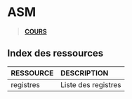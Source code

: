 # ASM

> [**COURS**](https://www.youtube.com/playlist?list=PLrSOXFDHBtfEs7PCC6r44iXiX5gMlbjcR)

## Index des ressources

|RESSOURCE|DESCRIPTION|
|:--|:--|
|registres|Liste des registres|
